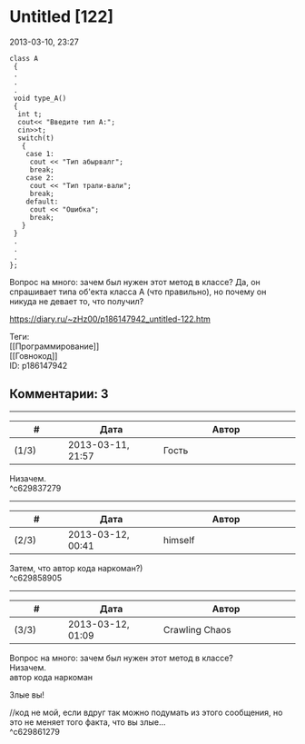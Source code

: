 Untitled [122]
==============

  
2013-03-10, 23:27  
 
```
class A  
 {  
 .  
 .  
 .  
 void type_A()  
 {  
  int t;  
  cout<< "Введите тип A:";  
  cin>>t;  
  switch(t)  
   {  
    case 1:  
     cout << "Тип абырвалг";  
     break;  
    case 2:  
     cout << "Тип трали-вали";  
     break;  
    default:  
     cout << "Ошибка";  
     break;  
   }  
 }  
 .  
 .  
 .  
};
```
   
   
 Вопрос на много: зачем был нужен этот метод в классе? Да, он спрашивает типа об'екта класса А (что правильно), но почему он никуда не девает то, что получил?   
  
<https://diary.ru/~zHz00/p186147942_untitled-122.htm>  
  
Теги:  
[[Программирование]]  
[[Говнокод]]  
ID: p186147942  


Комментарии: 3
--------------

  


---



|         #         |              Дата              |                     Автор                     |           ID           |
| --- | --- | --- | --- |
| (1/3) | 2013-03-11, 21:57 | Гость | c629837279 |

  
 Низачем.   
 ^c629837279

---



|         #         |              Дата              |                     Автор                     |           ID           |
| --- | --- | --- | --- |
| (2/3) | 2013-03-12, 00:41 | himself | c629858905 |

  
 Затем, что автор кода наркоман?)   
 ^c629858905

---



|         #         |              Дата              |                     Автор                     |           ID           |
| --- | --- | --- | --- |
| (3/3) | 2013-03-12, 01:09 | Crawling Chaos | c629861279 |

  
  Вопрос на много: зачем был нужен этот метод в классе?    
  Низачем.    
  автор кода наркоман    
   
 Злые вы!   
   
 //код не мой, если вдруг так можно подумать из этого сообщения, но это не меняет того факта, что вы злые...   
 ^c629861279